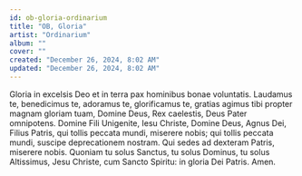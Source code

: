 ```yaml
---
id: ob-gloria-ordinarium
title: "OB, Gloria"
artist: "Ordinarium"
album: ""
cover: ""
created: "December 26, 2024, 8:02 AM"
updated: "December 26, 2024, 8:02 AM"
---
```


Gloria in excelsis Deo
et in terra pax hominibus bonae voluntatis.
Laudamus te,
benedicimus te,
adoramus te,
glorificamus te,
gratias agimus tibi propter magnam gloriam tuam,
Domine Deus, Rex caelestis,
Deus Pater omnipotens.
Domine Fili Unigenite, Iesu Christe,
Domine Deus, Agnus Dei, Filius Patris,
qui tollis peccata mundi, miserere nobis;
qui tollis peccata mundi, suscipe deprecationem nostram.
Qui sedes ad dexteram Patris, miserere nobis.
Quoniam tu solus Sanctus, tu solus Dominus, tu solus Altissimus,
Jesu Christe, cum Sancto Spiritu: in gloria Dei Patris. Amen.